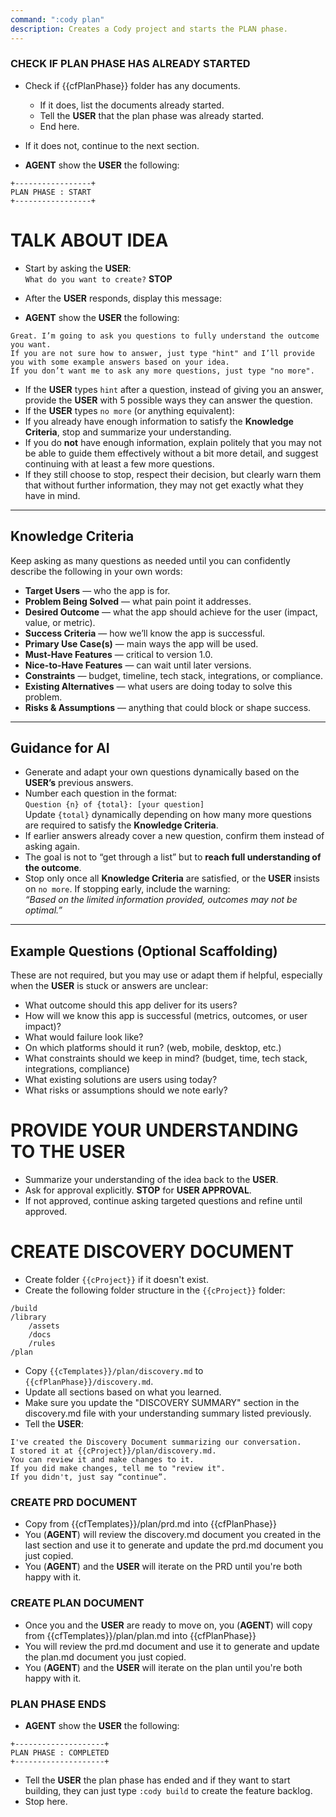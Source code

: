 ```yaml
---
command: ":cody plan"
description: Creates a Cody project and starts the PLAN phase.
---
```


### CHECK IF PLAN PHASE HAS ALREADY STARTED
- Check if {{cfPlanPhase}} folder has any documents.  
    - If it does, list the documents already started.
    - Tell the **USER** that the plan phase was already started.
    - End here.
- If it does not, continue to the next section.

- **AGENT** show the **USER** the following: 
```
+-----------------+
PLAN PHASE : START
+-----------------+
```

# TALK ABOUT IDEA
- Start by asking the **USER**:  
  `What do you want to create?` **STOP**
- After the **USER** responds, display this message:  

- **AGENT** show the **USER** the following: 
```
Great. I’m going to ask you questions to fully understand the outcome you want.
If you are not sure how to answer, just type "hint" and I’ll provide you with some example answers based on your idea.
If you don’t want me to ask any more questions, just type "no more".
```

- If the **USER** types `hint` after a question, instead of giving you an answer, provide the **USER** with 5 possible ways they can answer the question.
- If the **USER** types `no more` (or anything equivalent):  
- If you already have enough information to satisfy the **Knowledge Criteria**, stop and summarize your understanding.  
- If you do **not** have enough information, explain politely that you may not be able to guide them effectively without a bit more detail, and suggest continuing with at least a few more questions.  
- If they still choose to stop, respect their decision, but clearly warn them that without further information, they may not get exactly what they have in mind. 

---

## Knowledge Criteria

Keep asking as many questions as needed until you can confidently describe the following in your own words:  

- **Target Users** — who the app is for.  
- **Problem Being Solved** — what pain point it addresses.  
- **Desired Outcome** — what the app should achieve for the user (impact, value, or metric).  
- **Success Criteria** — how we’ll know the app is successful.  
- **Primary Use Case(s)** — main ways the app will be used.  
- **Must-Have Features** — critical to version 1.0.  
- **Nice-to-Have Features** — can wait until later versions.  
- **Constraints** — budget, timeline, tech stack, integrations, or compliance.  
- **Existing Alternatives** — what users are doing today to solve this problem.  
- **Risks & Assumptions** — anything that could block or shape success.  

---

## Guidance for AI

- Generate and adapt your own questions dynamically based on the **USER’s** previous answers.  
- Number each question in the format:  
`Question {n} of {total}: [your question]`  
Update `{total}` dynamically depending on how many more questions are required to satisfy the **Knowledge Criteria**.  
- If earlier answers already cover a new question, confirm them instead of asking again.  
- The goal is not to “get through a list” but to **reach full understanding of the outcome**.  
- Stop only once all **Knowledge Criteria** are satisfied, or the **USER** insists on `no more`. If stopping early, include the warning:  
*“Based on the limited information provided, outcomes may not be optimal.”*  

---

## Example Questions (Optional Scaffolding)

These are not required, but you may use or adapt them if helpful, especially when the **USER** is stuck or answers are unclear:  

- What outcome should this app deliver for its users?  
- How will we know this app is successful (metrics, outcomes, or user impact)?  
- What would failure look like?  
- On which platforms should it run? (web, mobile, desktop, etc.)  
- What constraints should we keep in mind? (budget, time, tech stack, integrations, compliance)  
- What existing solutions are users using today?  
- What risks or assumptions should we note early?  

# PROVIDE YOUR UNDERSTANDING TO THE **USER**
- Summarize your understanding of the idea back to the **USER**.
- Ask for approval explicitly. **STOP** for **USER APPROVAL**.
- If not approved, continue asking targeted questions and refine until approved.

# CREATE DISCOVERY DOCUMENT
- Create folder `{{cProject}}` if it doesn't exist.
- Create the following folder structure in the `{{cProject}}` folder:
```
/build
/library
    /assets
    /docs
    /rules
/plan
```
- Copy `{{cTemplates}}/plan/discovery.md` to `{{cfPlanPhase}}/discovery.md`.
- Update all sections based on what you learned.
- Make sure you update the "DISCOVERY SUMMARY" section in the discovery.md file with your understanding summary listed previously.
- Tell the **USER**:  
```
I've created the Discovery Document summarizing our conversation.
I stored it at {{cProject}}/plan/discovery.md.
You can review it and make changes to it.
If you did make changes, tell me to "review it".
If you didn't, just say “continue”.
```

### CREATE PRD DOCUMENT
- Copy from {{cfTemplates}}/plan/prd.md into {{cfPlanPhase}}
- You (**AGENT**) will review the discovery.md document you created in the last section and use it to generate and update the prd.md document you just copied.
- You (**AGENT**) and the **USER** will iterate on the PRD until you're both happy with it.

### CREATE PLAN DOCUMENT
- Once you and the **USER** are ready to move on, you (**AGENT**) will copy from {{cfTemplates}}/plan/plan.md into {{cfPlanPhase}}
- You will review the prd.md document and use it to generate and update the plan.md document you just copied.
- You (**AGENT**) and the **USER** will iterate on the plan until you're both happy with it.

### PLAN PHASE ENDS

- **AGENT** show the **USER** the following: 
```
+--------------------+
PLAN PHASE : COMPLETED
+--------------------+
```
- Tell the **USER** the plan phase has ended and if they want to start building, they can just type `:cody build` to create the feature backlog.
- Stop here.